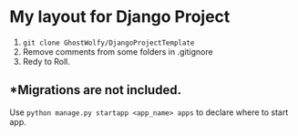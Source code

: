# My layout for Django Project

1. ``` git clone GhostWolfy/DjangoProjectTemplate ```
2. Remove comments from some folders in .gitignore
3. Redy to Roll.

*Migrations are not included.
---
Use ```python manage.py startapp <app_name> apps``` to declare where to start app.
